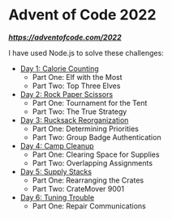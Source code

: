 # Advent of Code 2022
**_https://adventofcode.com/2022_**

I have used Node.js to solve these challenges:
* [Day 1: Calorie Counting](https://adventofcode.com/2022/day/1)
    * Part One: Elf with the Most
    * Part Two: Top Three Elves
* [Day 2: Rock Paper Scissors](https://adventofcode.com/2022/day/2)
    * Part One: Tournament for the Tent
    * Part Two: The True Strategy
* [Day 3: Rucksack Reorganization](https://adventofcode.com/2022/day/3)
    * Part One: Determining Priorities
    * Part Two: Group Badge Authentication
* [Day 4: Camp Cleanup](https://adventofcode.com/2022/day/4)
    * Part One: Clearing Space for Supplies
    * Part Two: Overlapping Assignments
* [Day 5: Supply Stacks](https://adventofcode.com/2022/day/5)
    * Part One: Rearranging the Crates
    * Part Two: CrateMover 9001
* [Day 6: Tuning Trouble](https://adventofcode.com/2022/day/6)
    * Part One: Repair Communications
